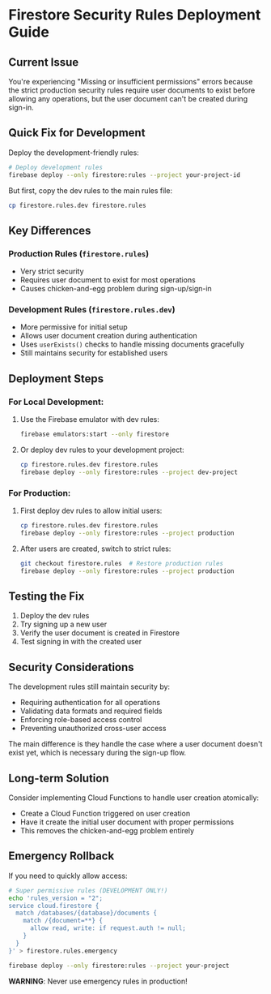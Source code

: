 # Firestore Security Rules Deployment Guide

## Current Issue
You're experiencing "Missing or insufficient permissions" errors because the strict production security rules require user documents to exist before allowing any operations, but the user document can't be created during sign-in.

## Quick Fix for Development

Deploy the development-friendly rules:

```bash
# Deploy development rules
firebase deploy --only firestore:rules --project your-project-id
```

But first, copy the dev rules to the main rules file:

```bash
cp firestore.rules.dev firestore.rules
```

## Key Differences

### Production Rules (`firestore.rules`)
- Very strict security
- Requires user document to exist for most operations
- Causes chicken-and-egg problem during sign-up/sign-in

### Development Rules (`firestore.rules.dev`)
- More permissive for initial setup
- Allows user document creation during authentication
- Uses `userExists()` checks to handle missing documents gracefully
- Still maintains security for established users

## Deployment Steps

### For Local Development:
1. Use the Firebase emulator with dev rules:
   ```bash
   firebase emulators:start --only firestore
   ```

2. Or deploy dev rules to your development project:
   ```bash
   cp firestore.rules.dev firestore.rules
   firebase deploy --only firestore:rules --project dev-project
   ```

### For Production:
1. First deploy dev rules to allow initial users:
   ```bash
   cp firestore.rules.dev firestore.rules
   firebase deploy --only firestore:rules --project production
   ```

2. After users are created, switch to strict rules:
   ```bash
   git checkout firestore.rules  # Restore production rules
   firebase deploy --only firestore:rules --project production
   ```

## Testing the Fix

1. Deploy the dev rules
2. Try signing up a new user
3. Verify the user document is created in Firestore
4. Test signing in with the created user

## Security Considerations

The development rules still maintain security by:
- Requiring authentication for all operations
- Validating data formats and required fields
- Enforcing role-based access control
- Preventing unauthorized cross-user access

The main difference is they handle the case where a user document doesn't exist yet, which is necessary during the sign-up flow.

## Long-term Solution

Consider implementing Cloud Functions to handle user creation atomically:
- Create a Cloud Function triggered on user creation
- Have it create the initial user document with proper permissions
- This removes the chicken-and-egg problem entirely

## Emergency Rollback

If you need to quickly allow access:

```bash
# Super permissive rules (DEVELOPMENT ONLY!)
echo 'rules_version = "2";
service cloud.firestore {
  match /databases/{database}/documents {
    match /{document=**} {
      allow read, write: if request.auth != null;
    }
  }
}' > firestore.rules.emergency

firebase deploy --only firestore:rules --project your-project
```

**WARNING**: Never use emergency rules in production!